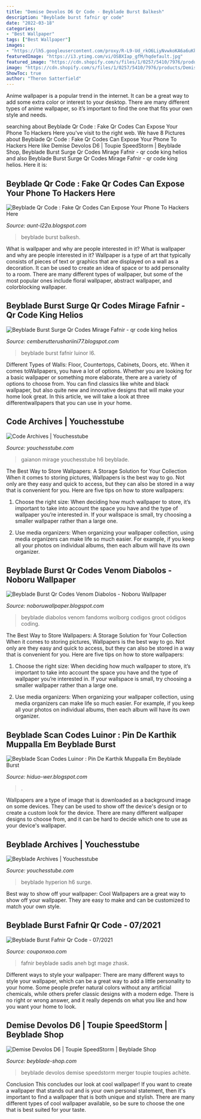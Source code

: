 ```yaml
---
title: "Demise Devolos D6 Qr Code - Beyblade Burst Balkesh"
description: "Beyblade burst fafnir qr code"
date: "2022-03-18"
categories:
- "Best Wallpaper"
tags: ["Best Wallpaper"]
images:
- "https://lh5.googleusercontent.com/proxy/R-L9-Ud_rkO6LiyNvwkoKA6a6uKkfpJ_pONkKIxw7D4wYG6_MzY_Sm_VRiBvmJMrw7HeKgiryl-v7456Kgz3tDWlCTt1axU5=w1200-h630-pd"
featuredImage: "https://i3.ytimg.com/vi/OSBXIap_gfM/hqdefault.jpg"
featured_image: "https://cdn.shopify.com/s/files/1/0257/5410/7976/products/Demise-Devolos-D6-1B-D-Merger-SP-Beyblade-Shop_480x480.jpg?v=1616934768"
image: "https://cdn.shopify.com/s/files/1/0257/5410/7976/products/Demise-Devolos-D6-1B-D-Merger-SP-Beyblade-Shop_480x480.jpg?v=1616934768"
ShowToc: true
author: "Theron Satterfield"
---
```



Anime wallpaper is a popular trend in the internet. It can be a great way to add some extra color or interest to your desktop. There are many different types of anime wallpaper, so it’s important to find the one that fits your own style and needs.

	

		
searching about Beyblade Qr Code : Fake Qr Codes Can Expose Your Phone To Hackers Here you've visit to the right web. We have 8 Pictures about Beyblade Qr Code : Fake Qr Codes Can Expose Your Phone To Hackers Here like Demise Devolos D6 | Toupie SpeedStorm | Beyblade Shop, Beyblade Burst Surge Qr Codes Mirage Fafnir - qr code king helios and also Beyblade Burst Surge Qr Codes Mirage Fafnir - qr code king helios. Here it is:
		
    
## Beyblade Qr Code : Fake Qr Codes Can Expose Your Phone To Hackers Here

<img loading=lazy src="https://i.ytimg.com/vi/xqyDgyZnit8/maxresdefault.jpg?x-oss-process=image/resize,m_lfit,h_78,w_140" onerror="this.onerror=null;this.src='https://tse4.mm.bing.net/th?id=OIP.mVtEouSVt2R7e_l-PGQXjQHaEK&amp;pid=15.1';" alt="Beyblade Qr Code : Fake Qr Codes Can Expose Your Phone To Hackers Here">

_Source: aunt-l22a.blogspot.com_

>beyblade burst balkesh. 

	

What is wallpaper and why are people interested in it?
What is wallpaper and why are people interested in it?
Wallpaper is a type of art that typically consists of pieces of text or graphics that are displayed on a wall as a decoration. It can be used to create an idea of space or to add personality to a room. There are many different types of wallpaper, but some of the most popular ones include floral wallpaper, abstract wallpaper, and colorblocking wallpaper.

    
## Beyblade Burst Surge Qr Codes Mirage Fafnir - Qr Code King Helios

<img loading=lazy src="https://lh5.googleusercontent.com/proxy/R-L9-Ud_rkO6LiyNvwkoKA6a6uKkfpJ_pONkKIxw7D4wYG6_MzY_Sm_VRiBvmJMrw7HeKgiryl-v7456Kgz3tDWlCTt1axU5=w1200-h630-pd" onerror="this.onerror=null;this.src='https://tse3.mm.bing.net/th?id=OIP.7b6xo9LPs6TLBpjVp2OA-wHaD4&amp;pid=15.1';" alt="Beyblade Burst Surge Qr Codes Mirage Fafnir - qr code king helios">

_Source: cemberutterushariini77.blogspot.com_

>beyblade burst fafnir luinor l6. 

	

Different Types of Walls: Floor, Countertops, Cabinets, Doors, etc.
When it comes toWallpapers, you have a lot of options. Whether you are looking for a basic wallpaper or something more elaborate, there are a variety of options to choose from. You can find classics like white and black wallpaper, but also quite new and innovative designs that will make your home look great. In this article, we will take a look at three differentwallpapers that you can use in your home.

    
## Code Archives | Youchesstube

<img loading=lazy src="https://i.ytimg.com/vi/jrZuP-mEXfs/maxresdefault.jpg" onerror="this.onerror=null;this.src='https://tse3.mm.bing.net/th?id=OIP.YgztAK8PWEPLctNSIWA73wHaEK&amp;pid=15.1';" alt="Code Archives | Youchesstube">

_Source: youchesstube.com_

>gaianon mirage youchesstube h6 beyblade. 

	

The Best Way to Store Wallpapers: A Storage Solution for Your Collection
When it comes to storing pictures, Wallpapers is the best way to go. Not only are they easy and quick to access, but they can also be stored in a way that is convenient for you. Here are five tips on how to store wallpapers:
1) Choose the right size: When deciding how much wallpaper to store, it’s important to take into account the space you have and the type of wallpaper you’re interested in. If your wallspace is small, try choosing a smaller wallpaper rather than a large one.

2) Use media organizers: When organizing your wallpaper collection, using media organizers can make life so much easier. For example, if you keep all your photos on individual albums, then each album will have its own organizer.

    
## Beyblade Burst Qr Codes Venom Diabolos - Noboru Wallpaper

<img loading=lazy src="https://i.pinimg.com/236x/1f/86/d2/1f86d262c3c0101b8a46e8eefc46722d.jpg" onerror="this.onerror=null;this.src='https://tse3.mm.bing.net/th?id=OIP.qJK1L27nu9B-DBgSFa0qKAAAAA&amp;pid=15.1';" alt="Beyblade Burst Qr Codes Venom Diabolos - Noboru Wallpaper">

_Source: noboruwallpaper.blogspot.com_

>beyblade diabolos venom fandoms wolborg codigos groot códigos coding. 

	

The Best Way to Store Wallpapers: A Storage Solution for Your Collection
When it comes to storing pictures, Wallpapers is the best way to go. Not only are they easy and quick to access, but they can also be stored in a way that is convenient for you. Here are five tips on how to store wallpapers:
1) Choose the right size: When deciding how much wallpaper to store, it’s important to take into account the space you have and the type of wallpaper you’re interested in. If your wallspace is small, try choosing a smaller wallpaper rather than a large one.

2) Use media organizers: When organizing your wallpaper collection, using media organizers can make life so much easier. For example, if you keep all your photos on individual albums, then each album will have its own organizer.

    
## Beyblade Scan Codes Luinor : Pin De Karthik Muppalla Em Beyblade Burst

<img loading=lazy src="http://pm1.narvii.com/6474/cd28064611cdfb85348263dc48850850f4aaa120_hq.jpg" onerror="this.onerror=null;this.src='https://tse3.mm.bing.net/th?id=OIP.h-eQzp2Iy4iJsO2_NNbBCQHaJ4&amp;pid=15.1';" alt="Beyblade Scan Codes Luinor : Pin De Karthik Muppalla Em Beyblade Burst">

_Source: hiduo-wer.blogspot.com_

>. 

	

Wallpapers are a type of image that is downloaded as a background image on some devices. They can be used to show off the device's design or to create a custom look for the device. There are many different wallpaper designs to choose from, and it can be hard to decide which one to use as your device's wallpaper.

    
## Beyblade Archives | Youchesstube

<img loading=lazy src="https://i.ytimg.com/vi/Mdxvq7ztzvQ/maxresdefault.jpg" onerror="this.onerror=null;this.src='https://tse2.mm.bing.net/th?id=OIP.UTdEzwPUZqD5RcQVWy4yjQHaEK&amp;pid=15.1';" alt="Beyblade Archives | Youchesstube">

_Source: youchesstube.com_

>beyblade hyperion h6 surge. 

	

Best way to show off your wallpaper:
Cool Wallpapers are a great way to show off your wallpaper. They are easy to make and can be customized to match your own style.

    
## Beyblade Burst Fafnir Qr Code - 07/2021

<img loading=lazy src="https://i3.ytimg.com/vi/OSBXIap_gfM/hqdefault.jpg" onerror="this.onerror=null;this.src='https://tse3.mm.bing.net/th?id=OIP.PUANH9oC2E0c_Y3D2wYg2gHaFj&amp;pid=15.1';" alt="Beyblade Burst Fafnir Qr Code - 07/2021">

_Source: couponxoo.com_

>fafnir beyblade sadis aneh bgt mage zhask. 

	

Different ways to style your wallpaper:
There are many different ways to style your wallpaper, which can be a great way to add a little personality to your home. Some people prefer natural colors without any artificial chemicals, while others prefer classic designs with a modern edge. There is no right or wrong answer, and it really depends on what you like and how you want your home to look.

    
## Demise Devolos D6 | Toupie SpeedStorm | Beyblade Shop

<img loading=lazy src="https://cdn.shopify.com/s/files/1/0257/5410/7976/products/Demise-Devolos-D6-1B-D-Merger-SP-Beyblade-Shop_480x480.jpg?v=1616934768" onerror="this.onerror=null;this.src='https://tse3.mm.bing.net/th?id=OIP.dvia8i9FqsObqrMTa3sgJwHaHa&amp;pid=15.1';" alt="Demise Devolos D6 | Toupie SpeedStorm | Beyblade Shop">

_Source: beyblade-shop.com_

>beyblade devolos demise speedstorm merger toupie toupies achète. 

	

Conclusion
This concludes our look at cool wallpaper! If you want to create a wallpaper that stands out and is your own personal statement, then it's important to find a wallpaper that is both unique and stylish. There are many different types of cool wallpaper available, so be sure to choose the one that is best suited for your taste.

